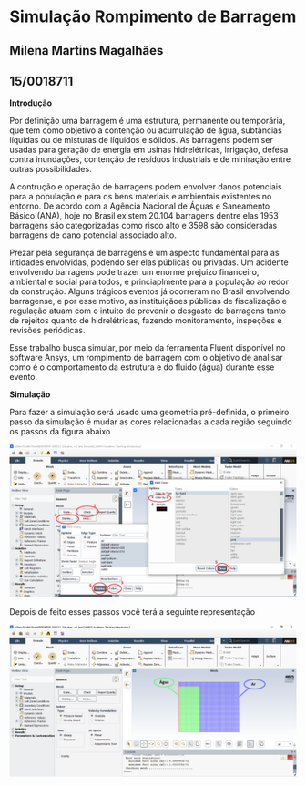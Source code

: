 # Simulação Rompimento de Barragem
## Milena Martins Magalhães
## 15/0018711


**Introdução**

Por definição uma barragem é uma estrutura, permanente ou temporária, que tem como objetivo a contenção ou acumulação de água, subtâncias líquidas ou de misturas de líquidos e sólidos. As barragens podem ser usadas para geração de energia em usinas hidrelétricas, irrigação, defesa contra inundações, contenção de resíduos industriais e de miniração entre outras possibilidades.

A contrução e operação de barragens podem envolver danos potenciais para a população e para os bens materiais e ambientais existentes no entorno. De acordo com a Agência Nacional de Águas e Saneamento Básico (ANA), hoje no Brasil existem 20.104 barragens dentre elas 1953 barragens são categorizadas como risco alto e 3598 são consideradas barragens de dano potencial associado alto. 

Prezar pela segurança de barragens é um aspecto fundamental para as intidades envolvidas, podendo ser elas públicas ou privadas. Um acidente envolvendo barragens pode trazer um enorme prejuizo financeiro, ambiental e social para todos, e princiaplmente para a população ao redor da construção. Alguns trágicos eventos já ocorreram no Brasil envolvendo barragense, e por esse motivo, as instituiçãoes públicas de fiscalização e regulação atuam com o intuito de prevenir o desgaste de barragens tanto de rejeitos quanto de hidrelétricas, fazendo monitoramento, inspeções e revisões periódicas.

Esse trabalho busca simular, por meio da ferramenta Fluent disponível no software Ansys, um rompimento de barragem com o objetivo de analisar como é o comportamento da estrutura e do fluido (água) durante esse evento.

**Simulação**

Para fazer a simulação será usado uma geometria pré-definida, o primeiro passo da simulação é mudar as cores relacionadas a cada região seguindo os passos da figura abaixo

![02](02.PNG)

Depois de feito esses passos você terá a seguinte representação

![03](03.PNG)
